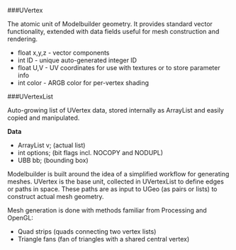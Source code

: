 ###UVertex

The atomic unit of Modelbuilder geometry. It provides standard vector functionality, extended with data fields useful for mesh construction and rendering.

- float x,y,z - vector components
- int ID - unique auto-generated integer ID
- float U,V - UV coordinates for use with textures or to store parameter info
- int color - ARGB color for per-vertex shading

###UVertexList

Auto-growing list of UVertex data, stored internally as ArrayList<UVertexList> and easily copied and manipulated. 

**Data**

- ArrayList<UVertex> v; (actual list)
- int options; (bit flags incl. NOCOPY and NODUPL)
- UBB bb; (bounding box)

Modelbuilder is built around the idea of a simplified workflow for generating meshes. UVertex is the base unit, collected in UVertexList to
define edges or paths in space. These paths are as input to UGeo (as pairs or lists) to construct actual mesh geometry.

Mesh generation is done with methods familiar from Processing and OpenGL: 

- Quad strips (quads connecting two vertex lists) 
- Triangle fans (fan of triangles with a shared central vertex)

